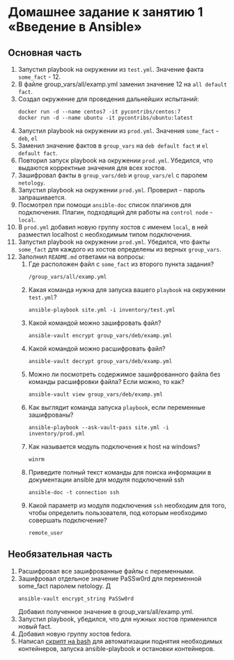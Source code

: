 # Домашнее задание к занятию 1 «Введение в Ansible»

## Основная часть


1. Запустил playbook на окружении из `test.yml`. Значение факта `some_fact` - 12. 
2. В файле group_vars/all/examp.yml заменил значение 12 на `all default fact`.
3. Создал окружение для проведения дальнейших испытаний:
    ```
    docker run -d --name centos7 -it pycontribs/centos:7
    docker run -d --name ubuntu -it pycontribs/ubuntu:latest
    ```
4. Запустил playbook на окружении из `prod.yml`. Значения `some_fact` - `deb`, `el`
5. Заменил значение фактов в `group_vars` на `deb default fact` и `el default fact`.
6. Повторил запуск playbook на окружении `prod.yml`. Убедился, что выдаются корректные значения для всех хостов.
7. Зашифровал факты в `group_vars/deb` и `group_vars/el` с паролем `netology`.
8. Запустил playbook на окружении `prod.yml`. Проверил - пароль запрашивается.
9. Посмотрел при помощи `ansible-doc` список плагинов для подключения. Плагин, подходящий для работы на `control node` - `local`.
10. В `prod.yml` добавил новую группу хостов с именем  `local`, в ней разместил localhost с необходимым типом подключения.
11. Запустил playbook на окружении `prod.yml`. Убедился, что факты `some_fact` для каждого из хостов определены из верных `group_vars`.
12. Заполнил `README.md` ответами на вопросы:
    1. Где расположен файл с `some_fact` из второго пункта задания?
        ```
        /group_vars/all/examp.yml
        ```
    2. Какая команда нужна для запуска вашего `playbook` на окружении `test.yml`?
        ```
        ansible-playbook site.yml -i inventory/test.yml
        ```    
    3. Какой командой можно зашифровать файл?
        ```
        ansible-vault encrypt group_vars/deb/examp.yml    
        ```
    4. Какой командой можно расшифровать файл?
        ```
        ansible-vault decrypt group_vars/deb/examp.yml    
        ```
    5. Можно ли посмотреть содержимое зашифрованного файла без команды расшифровки файла? Если можно, то как?
        ```
        ansible-vault view group_vars/deb/examp.yml    
        ```
    6. Как выглядит команда запуска `playbook`, если переменные зашифрованы?
        ```
        ansible-playbook --ask-vault-pass site.yml -i inventory/prod.yml
        ```
    7. Как называется модуль подключения к host на windows?
        ```
        winrm
        ```
    8. Приведите полный текст команды для поиска информации в документации ansible для модуля подключений ssh
        ```
        ansible-doc -t connection ssh
        ```
    9. Какой параметр из модуля подключения `ssh` необходим для того, чтобы определить пользователя, под которым необходимо совершать подключение?
        ```
        remote_user
        ```

## Необязательная часть

1. Расшифровал все зашифрованные файлы с переменными.
2. Зашифровал отдельное значение PaSSw0rd для переменной some_fact паролем netology. Д
    ```
    ansible-vault encrypt_string PaSSw0rd
    ```
   Добавил полученное значение в group_vars/all/examp.yml.
3. Запустил playbook, убедился, что для нужных хостов применился новый fact.
4. Добавил новую группу хостов fedora.
5. Написал [скрипт на bash](auto.sh) для автоматизации поднятия необходимых контейнеров, запуска ansible-playbook и остановки контейнеров.